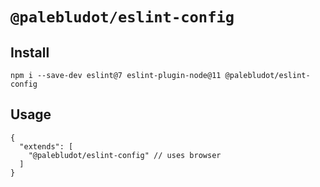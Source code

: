 # `@palebludot/eslint-config`

## Install

```
npm i --save-dev eslint@7 eslint-plugin-node@11 @palebludot/eslint-config
```

## Usage

```
{
  "extends": [
    "@palebludot/eslint-config" // uses browser
  ]
}
```
